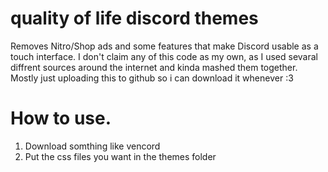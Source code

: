 # quality of life discord themes
 Removes Nitro/Shop ads and some features that make Discord usable as a touch interface. I don't claim any of this code as my own, as I used sevaral diffrent sources around the internet and kinda mashed them together. Mostly just uploading this to github so i can download it whenever :3

# How to use.
 1. Download somthing like vencord
 2. Put the css files you want in the themes folder